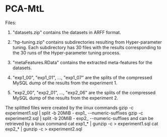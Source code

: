 # PCA-MtL

Files:

1) "datasets.zip" contains the datasets in ARFF format.

2) "hp-tuning.zip" contains subdirectories resulting from Hyper-parameter tuning. Each subdirectory has 30 files with the results corresponding to the 30 runs of the Hyper-parameter tuning process.

3) "metaFeatures.RData" contains the extracted meta-features for the datasets.

4) "exp1_00", "exp1_01", ..., "exp1_07" are the splits of the compressed MySQL dump of the results from the experiment 1.

5) "exp2_00", "exp2_01", ..., "exp2_06" are the splits of the compressed MySQL dump of the results from the experiment 2.

The splitted files were created by the iinux commands
gzip -c experiment1.sql | split -b 20MiB - exp1_ --numeric-suffixes
gzip -c experiment2.sql | split -b 20MiB - exp2_ --numeric-suffixes
and can be retrieved by a linux command
cat exp1_* | gunzip -c > experiment1.sql
cat exp2_* | gunzip -c > experiment2.sql
